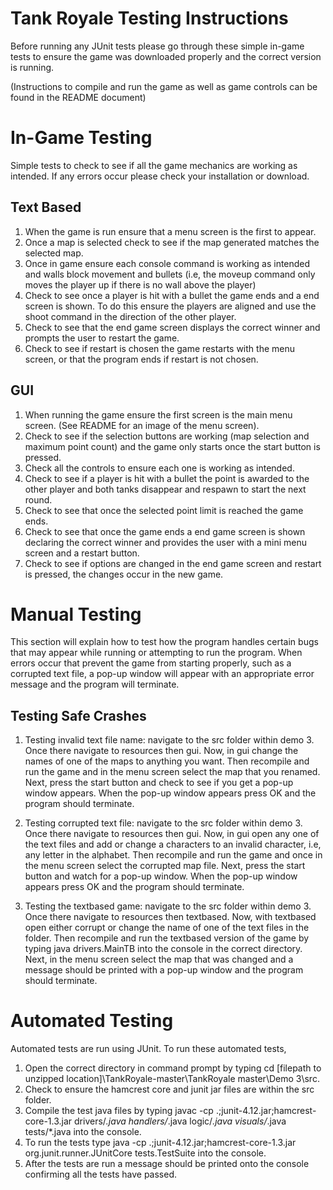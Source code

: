 # Tank Royale Testing Instructions
Before running any JUnit tests please go through these simple in-game tests to ensure the game was downloaded properly and the correct version is running. 

(Instructions to compile and run the game as well as game controls can be found in the README document)

# In-Game Testing
Simple tests to check to see if all the game mechanics are working as intended. If any errors occur please check your installation or download.

  ## Text Based
  1. When the game is run ensure that a menu screen is the first to appear.
  2. Once a map is selected check to see if the map generated matches the selected map.
  3. Once in game ensure each console command is working as intended and walls block movement and bullets (i.e, the moveup command only moves the player up if there is no wall above the player)
  4. Check to see once a player is hit with a bullet the game ends and a end screen is shown. To do this ensure the players are aligned and use the shoot command in the direction of the other player.
  5. Check to see that the end game screen displays the correct winner and prompts the user to restart the game.
  6. Check to see if restart is chosen the game restarts with the menu screen, or that the program ends if restart is not chosen.
  
  ## GUI
  1. When running the game ensure the first screen is the main menu screen. (See README for an image of the menu screen).
  2. Check to see if the selection buttons are working (map selection and maximum point count) and the game only starts once the start button is pressed.
  3. Check all the controls to ensure each one is working as intended.
  4. Check to see if a player is hit with a bullet the point is awarded to the other player and both tanks disappear and respawn to start the next round.
  5. Check to see that once the selected point limit is reached the game ends.
  6. Check to see that once the game ends a end game screen is shown declaring the correct winner and provides the user with a mini menu screen and a restart button.
  7. Check to see if options are changed in the end game screen and restart is pressed, the changes occur in the new game.
  
# Manual Testing
This section will explain how to test how the program handles certain bugs that may appear while running or attempting to run the program.
When errors occur that prevent the game from starting properly, such as a corrupted text file, a pop-up window will appear with an appropriate error message and the program will terminate. 

  ## Testing Safe Crashes
  1. Testing invalid text file name: navigate to the src folder within demo 3. Once there navigate to resources then gui. Now, in gui change the names of one of the maps to anything you want. Then recompile and run the game and in the menu screen select the map that you renamed. Next, press the start button and check to see if you get a pop-up window appears. When the pop-up window appears press OK and the program should terminate.
  
  2. Testing corrupted text file: navigate to the src folder within demo 3. Once there navigate to resources then gui. Now, in gui open any one of the text files and add or change a characters to an invalid character, i.e, any letter in the alphabet. Then recompile and run the game and once in the menu screen select the corrupted map file. Next, press the start button and watch for a pop-up window. When the pop-up window appears press OK and the program should terminate.
  
  3. Testing the textbased game: navigate to the src folder within demo 3. Once there navigate to resources then textbased. Now, with textbased open either corrupt or change the name of one of the text files in the folder. Then recompile and run the textbased version of the game by typing java drivers.MainTB into the console in the correct directory. Next, in the menu screen select the map that was changed and a message should be printed with a pop-up window and the program should terminate.

# Automated Testing
Automated tests are run using JUnit. To run these automated tests,
  1. Open the correct directory in command prompt by typing cd [filepath to unzipped location]\TankRoyale-master\TankRoyale
        master\Demo 3\src.
  2. Check to ensure the hamcrest core and junit jar files are within the src folder.
  3. Compile the test java files by typing javac -cp .;junit-4.12.jar;hamcrest-core-1.3.jar drivers/*.java handlers/*.java logic/*.java visuals/*.java tests/*.java into the console.
  4. To run the tests type java -cp .;junit-4.12.jar;hamcrest-core-1.3.jar org.junit.runner.JUnitCore tests.TestSuite into the console.
  5. After the tests are run a message should be printed onto the console confirming all the tests have passed.
